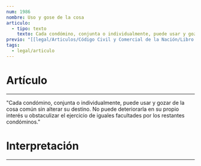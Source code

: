```yaml
---
num: 1986
nombre: Uso y gose de la cosa
articulo:
  - tipo: texto
    texto: Cada condómino, conjunta o individualmente, puede usar y gozar de la cosa común sin alterar su destino. No puede deteriorarla en su propio interés u obstaculizar el ejercicio de iguales facultades por los restantes condóminos.
previo: "[[legal/Articulos/Código Civil y Comercial de la Nación/Libro Cuarto/Título 4/Capítulo 1/Capítulo 1, Disposiciones generales|Capítulo 1, Disposiciones generales]]"
tags:
  - legal/articulo
---
```

# Artículo
---
"Cada condómino, conjunta o individualmente, puede usar y gozar de la cosa común sin alterar su destino. No puede deteriorarla en su propio interés u obstaculizar el ejercicio de iguales facultades por los restantes condóminos."

# Interpretación
---
